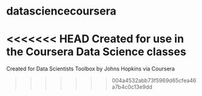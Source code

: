 # datasciencecoursera
<<<<<<< HEAD
Created for use in the Coursera Data Science classes
=======
Created for Data Scientists Toolbox by Johns Hopkins via Coursera
>>>>>>> 004a4532abb73f5969d65cfea46a7b4c0c13e9dd
